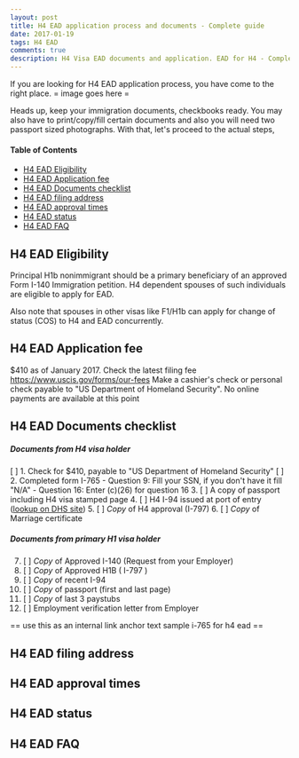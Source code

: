 ```yaml
---
layout: post
title: H4 EAD application process and documents - Complete guide 
date: 2017-01-19
tags: H4 EAD
comments: true
description: H4 Visa EAD documents and application. EAD for H4 - Complete guide
---
```

If you are looking for H4 EAD application process, you have come to the right place.
= image goes here = 

Heads up, keep your immigration documents, checkbooks ready. You may also have to print/copy/fill certain documents and also you will need two passport sized photographs. With that, let's proceed to the actual steps,

#### Table of Contents
 - [H4 EAD Eligibility](#h4-ead-eligibility)
 - [H4 EAD Application fee](#h4-ead-application-fee)
 - [H4 EAD Documents checklist](#h4-ead-documents-checklist)
 - [H4 EAD filing address](#h4-ead-filing-address)
 - [H4 EAD approval times](#h4-ead-approval-times)
 - [H4 EAD status](#h4-ead-status)
 - [H4 EAD FAQ](#h4-ead-faq)

## H4 EAD Eligibility

Principal H1b nonimmigrant should be a primary beneficiary of an approved Form I-140 Immigration petition. H4 dependent spouses of such individuals are eligible to apply for EAD. 

Also note that spouses in other visas like F1/H1b can apply for change of status (COS) to H4 and EAD concurrently.

## H4 EAD Application fee
$410 as of January 2017. Check the latest filing fee https://www.uscis.gov/forms/our-fees
Make a cashier's check or personal check payable to "US Department of Homeland Security". No online payments are available at this point

## H4 EAD Documents checklist

##### Documents from H4 visa holder

[ ] 1. Check for $410, payable to "US Department of Homeland Security" 
[ ] 2. Completed form I-765 
       - Question 9:  Fill your SSN, if you don't have it fill "N/A"
       - Question 16: Enter (c)(26) for question 16
3.  [ ] A copy of passport including H4 visa stamped page
4.  [ ] H4 I-94 issued at port of entry ([lookup on DHS site](https://i94.cbp.dhs.gov/I94/#/recent-search))
5.  [ ] *Copy* of H4 approval (I-797)
6.  [ ] *Copy* of Marriage certificate

##### Documents from primary H1 visa holder     

7.  [ ] *Copy* of Approved I-140 (Request from your Employer)
8.  [ ] *Copy* of Approved H1B ( I-797 )
9.  [ ] *Copy* of recent I-94
10. [ ] *Copy* of passport (first and last page)
11. [ ] *Copy* of last 3 paystubs      
12. [ ] Employment verification letter from Employer

== use this as an internal link anchor text sample i-765 for h4 ead ==
## H4 EAD filing address
## H4 EAD approval times
## H4 EAD status
## H4 EAD FAQ

